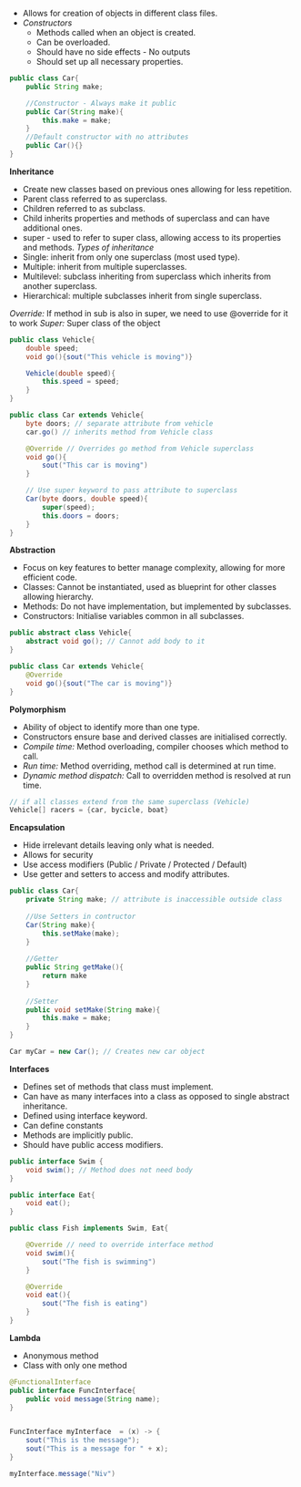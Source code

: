 - Allows for creation of objects in different class files. 
- *Constructors*
	- Methods called when an object is created.
	- Can be overloaded. 
	- Should have no side effects - No outputs 
	- Should set up all necessary properties. 
```java
public class Car{
	public String make;

	//Constructor - Always make it public 
	public Car(String make){
		this.make = make; 
	}
	//Default constructor with no attributes
	public Car(){}
}
```

**Inheritance**
- Create new classes based on previous ones allowing for less repetition. 
- Parent class referred to as superclass. 
- Children referred to as subclass. 
- Child inherits properties and methods of superclass and can have additional ones. 
- super - used to refer to super class, allowing access to its properties and methods. 
*Types of inheritance*
- Single: inherit from only one superclass (most used type). 
- Multiple: inherit from multiple superclasses. 
- Multilevel: subclass inheriting from superclass which inherits from another superclass. 
- Hierarchical: multiple subclasses inherit from single superclass. 

*Override:* If method in sub is also in super, we need to use @override for it to work
*Super:* Super class of the object

```java
public class Vehicle{
	double speed;
	void go(){sout("This vehicle is moving")}

	Vehicle(double speed){
		this.speed = speed;
	}
}
```

```Java
public class Car extends Vehicle{
	byte doors; // separate attribute from vehicle
	car.go() // inherits method from Vehicle class

	@Override // Overrides go method from Vehicle superclass
	void go(){
		sout("This car is moving")
	}

	// Use super keyword to pass attribute to superclass
	Car(byte doors, double speed){
		super(speed);
		this.doors = doors;
	}
}
```

**Abstraction**
- Focus on key features to better manage complexity, allowing for more efficient code. 
- Classes: Cannot be instantiated, used as blueprint for other classes allowing hierarchy. 
- Methods: Do not have implementation, but implemented by subclasses. 
- Constructors: Initialise variables common in all subclasses. 
```java
public abstract class Vehicle{
	abstract void go(); // Cannot add body to it 
}
```

```java
public class Car extends Vehicle{
	@Override
	void go(){sout("The car is moving")}
}
```

**Polymorphism**
- Ability of object to identify more than one type. 
- Constructors ensure base and derived classes are initialised correctly. 
- *Compile time:* Method overloading, compiler chooses which method to call. 
- *Run time:* Method overriding, method call is determined at run time. 
- *Dynamic method dispatch:* Call to overridden method is resolved at run time. 

```java
// if all classes extend from the same superclass (Vehicle)
Vehicle[] racers = {car, bycicle, boat}
```

**Encapsulation**
- Hide irrelevant details leaving only what is needed. 
- Allows for security
- Use access modifiers (Public / Private / Protected / Default)
- Use getter and setters to access and modify attributes. 

```java
public class Car{
	private String make; // attribute is inaccessible outside class 
		
	//Use Setters in contructor 
	Car(String make){
		this.setMake(make);
	}
		
	//Getter
	public String getMake(){
		return make 
	}
	
	//Setter
	public void setMake(String make){
		this.make = make;
	}
}

Car myCar = new Car(); // Creates new car object
```

**Interfaces**
- Defines set of methods that class must implement. 
- Can have as many interfaces into a class as opposed to single abstract inheritance. 
- Defined using interface keyword. 
- Can define constants
- Methods are implicitly public. 
- Should have public access modifiers. 

```java
public interface Swim {
	void swim(); // Method does not need body
}
```

```java
public interface Eat{
	void eat();
}
```

```java
public class Fish implements Swim, Eat{

	@Override // need to override interface method
	void swim(){
		sout("The fish is swimming")
	}

	@Override
	void eat(){
		sout("The fish is eating")
	}
}
```

**Lambda**
- Anonymous method
- Class with only one method

```java
@FunctionalInterface
public interface FuncInterface{
	public void message(String name);
}
```

```java

FuncInterface myInterface  = (x) -> {
	sout("This is the message");
	sout("This is a message for " + x);
}

myInterface.message("Niv")
```
